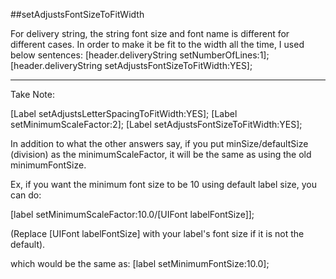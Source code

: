 ##setAdjustsFontSizeToFitWidth

For delivery string, the string font size and font name is different for different cases. In order to make it be fit to the width all the time, I used below sentences:
[header.deliveryString setNumberOfLines:1];
[header.deliveryString setAdjustsFontSizeToFitWidth:YES];

-----
Take Note:

[Label setAdjustsLetterSpacingToFitWidth:YES];
[Label setMinimumScaleFactor:2];
[Label setAdjustsFontSizeToFitWidth:YES];


In addition to what the other answers say, if you put minSize/defaultSize (division) as the minimumScaleFactor, it will be the same as using the old minimumFontSize.

Ex, if you want the minimum font size to be 10 using default label size, you can do:

[label setMinimumScaleFactor:10.0/[UIFont labelFontSize]];

(Replace [UIFont labelFontSize] with your label's font size if it is not the default).

which would be the same as: [label setMinimumFontSize:10.0];

